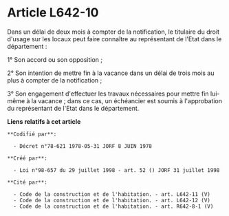 # Article L642-10

Dans un délai de deux mois à compter de la notification, le titulaire du droit d'usage sur les locaux peut faire connaître au
représentant de l'Etat dans le département :

1° Son accord ou son opposition ;

2° Son intention de mettre fin à la vacance dans un délai de trois mois au plus à compter de la notification ;

3° Son engagement d'effectuer les travaux nécessaires pour mettre fin lui-même à la vacance ; dans ce cas, un échéancier est
soumis à l'approbation du représentant de l'Etat dans le département.

**Liens relatifs à cet article**

	**Codifié par**:

	  - Décret n°78-621 1978-05-31 JORF 8 JUIN 1978

	**Créé par**:

	  - Loi n°98-657 du 29 juillet 1998 - art. 52 () JORF 31 juillet 1998

	**Cité par**:

	  - Code de la construction et de l'habitation. - art. L642-11 (V)
	  - Code de la construction et de l'habitation. - art. L642-12 (V)
	  - Code de la construction et de l'habitation. - art. R642-8-1 (V)
